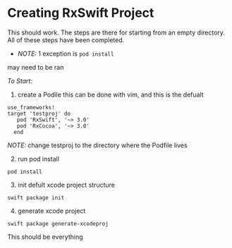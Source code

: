 # Creating RxSwift Project

This should work. The steps are there for starting from an empty directory. All of these steps have been completed. 

- *NOTE:* 1 exception is 
 ``` pod install ```

may need to be ran


*To Start:*
1)   create a Podile
this can be done with vim, and this is the defualt 
```
use_frameworks!
target 'testproj' do
   pod 'RxSwift', '~> 3.0'
   pod 'RxCocoa', '~> 3.0'
  end
  ```
*NOTE:* change testproj to the directory where the Podfile lives
  
2) run pod install
```
pod install 
```

3) init defult xcode project structure 
``` 
swift package init 
```

4) generate xcode project
```
swift package generate-xcodeproj
```

This should be everything
